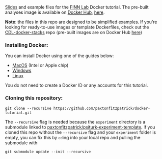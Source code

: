 [Slides](https://github.com/paxtonfitzpatrick/docker-tutorial/tree/main/slides) 
and example files for the [FINN Lab](https://thefinnlab.github.io/) Docker 
tutorial. The pre-built analyses image is available on [Docker Hub](https://hub.docker.com/), 
[here](https://hub.docker.com/repository/docker/paxtonfitzpatrick/tutorial-image).

**Note**: the files in this repo are designed to be simplified examples. If 
you're looking for ready-to-use images or template Dockerfiles, check out the 
[CDL-docker-stacks](https://github.com/ContextLab/CDL-docker-stacks) repo
(pre-built images are on Docker Hub [here](https://hub.docker.com/u/contextlab))

### Installing Docker:
You can install Docker using one of the guides below:
- [MacOS](https://docs.docker.com/desktop/mac/install/) (Intel or Apple chip)
- [Windows](https://docs.docker.com/desktop/windows/install/)
- [Linux](https://docs.docker.com/engine/install/)

You do not need to create a Docker ID or any accounts for this tutorial.

### Cloning this repository:
```shell
git clone --recursive https://github.com/paxtonfitzpatrick/docker-tutorial.git
```
The `--recursive` flag is needed because the `experiment` directory is a 
submodule linked to 
[paxtonfitzpatrick/psiturk-experiment-template](https://github.com/paxtonfitzpatrick/psiturk-experiment-template).
If you cloned this repo without the `--recursive` flag and your `experiment` 
folder is empty, you can fix this by `cd`ing into your local repo and pulling 
the submodule with
```shell
git submodule update --init --recursive
```
